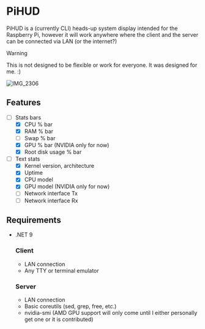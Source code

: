 # PiHUD
PiHUD is a (currently CLI) heads-up system display intended for the Raspberry Pi, however it will work anywhere where the client and the server can be connected via LAN (or the internet?)

> [!WARNING]  
> This is not designed to be flexible or work for everyone. It was designed for me. :)

![IMG_2306](https://github.com/user-attachments/assets/4472b10a-b108-4526-8e31-8f120214509e)

## Features
- [ ] Stats bars
  - [x] CPU % bar
  - [x] RAM % bar
  - [ ] Swap % bar
  - [x] GPU % bar (NVIDIA only for now)
  - [X] Root disk usage % bar
- [ ] Text stats
  - [x] Kernel version, architecture
  - [x] Uptime
  - [x] CPU model
  - [x] GPU model (NVIDIA only for now)
  - [ ] Network interface Tx
  - [ ] Network interface Rx

## Requirements
- .NET 9
  ### Client
  - LAN connection
  - Any TTY or terminal emulator
  ### Server
  - LAN connection
  - Basic coreutils (sed, grep, free, etc.)
  - nvidia-smi (AMD GPU support will only come until I either personally get one or it is contributed)
